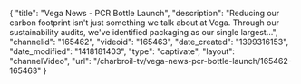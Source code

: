 {
    "title": "Vega News - PCR Bottle Launch",
    "description": "Reducing our carbon footprint isn't just something we talk about at Vega. Through our sustainability audits, we've identified packaging as our single largest...",
    "channelid": "165462",
    "videoid": "165463",
    "date_created": "1399316153",
    "date_modified": "1418181403",
    "type": "captivate",
    "layout": "channelVideo",
    "url": "\/charbroil-tv\/vega-news-pcr-bottle-launch\/165462-165463"
}